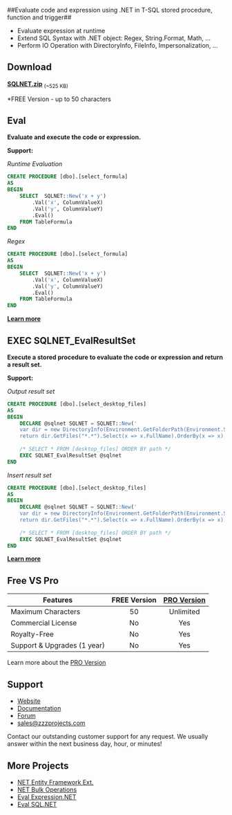 ##Evaluate code and expression using .NET in T-SQL stored procedure, function and trigger##
- Evaluate expression at runtime
- Extend SQL Syntax with .NET object: Regex, String.Format, Math, ...
- Perform IO Operation with DirectoryInfo, FileInfo, Impersonalization, ...

## Download
**[SQLNET.zip](https://zzzprojects.uservoice.com/forums/327759-eval-expression-net)** <sub>(~525 KB)</sub>

*FREE Version - up to 50 characters

## Eval
**Evaluate and execute the code or expression.**

**Support:**

_Runtime Evaluation_
```sql
CREATE PROCEDURE [dbo].[select_formula]
AS
BEGIN
	SELECT  SQLNET::New('x + y')
		.Val('x', ColumnValueX)
		.Val('y', ColumnValueY)
		.Eval()
	FROM TableFormula
END
```

_Regex_
```sql
CREATE PROCEDURE [dbo].[select_formula]
AS
BEGIN
	SELECT  SQLNET::New('x + y')
		.Val('x', ColumnValueX)
		.Val('y', ColumnValueY)
		.Eval()
	FROM TableFormula
END
```
**[Learn more](http://eval-sql.net/documentations/#more)**

## EXEC SQLNET_EvalResultSet
**Execute a stored procedure to evaluate the code or expression and return a result set.**

**Support:**

_Output result set_
```sql
CREATE PROCEDURE [dbo].[select_desktop_files]
AS
BEGIN
	DECLARE @sqlnet SQLNET = SQLNET::New('
	var dir = new DirectoryInfo(Environment.GetFolderPath(Environment.SpecialFolder.Desktop));
	return dir.GetFiles("*.*").Select(x => x.FullName).OrderBy(x => x).ToList();')
	
	/* SELECT * FROM [desktop_files] ORDER BY path */
	EXEC SQLNET_EvalResultSet @sqlnet
END
```

_Insert result set_
```sql
CREATE PROCEDURE [dbo].[select_desktop_files]
AS
BEGIN
	DECLARE @sqlnet SQLNET = SQLNET::New('
	var dir = new DirectoryInfo(Environment.GetFolderPath(Environment.SpecialFolder.Desktop));
	return dir.GetFiles("*.*").Select(x => x.FullName).OrderBy(x => x).ToList();')
	
	/* SELECT * FROM [desktop_files] ORDER BY path */
	EXEC SQLNET_EvalResultSet @sqlnet
END
```

**[Learn more](http://eval-sql.net/documentations/#more)**

## Free VS Pro
Features | FREE Version | [PRO Version](http://eval-sql.net/#pro)
------------ | :-------------: | :-------------:
Maximum Characters | 50 | Unlimited
Commercial License | No | Yes
Royalty-Free | No | Yes
Support & Upgrades (1 year) | No | Yes
Learn more about the [PRO Version](http://eval-sql.net/#pro)

## Support
- [Website](http://eval-sql.net/)
- [Documentation](http://eval-sql.net/documentations/)
- [Forum](https://zzzprojects.uservoice.com/forums/328452-eval-sql-net)
- sales@zzzprojects.com

Contact our outstanding customer support for any request. We usually answer within the next business day, hour, or minutes!

## More Projects
  - [NET Entity Framework Ext.](http://www.zzzprojects.com/products/dotnet-development/entity-framework-extensions/)
  - [NET Bulk Operations](http://www.zzzprojects.com/products/dotnet-development/bulk-operations/)
  - [Eval Expression.NET](http://eval-expression.net/)
  - [Eval SQL.NET](http://eval-sql.net/)


